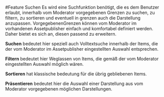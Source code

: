 #Feature Suchen
Es wird eine Suchfunktion benötigt, die es dem Benutzer erlaubt, innerhalb vom Moderator vorgegebenen Grenzen zu suchen, zu filtern, zu sortieren und eventuell in grenzen auch die Darstellung anzupassen.
VorgegebenenGrenzen können vom Moderator im vorhandenen Assetpublisher einfach und komfortabel definiert werden. Daher bietet es sich an, diesen passend zu erweitern.

**Suchen** bedeutet hier speziell auch Volltextsuche innerhalb der Items, die der vom Moderator
im Assetpublisher eingestellten Auswahl entsprechen.

**Filtern** bedeutet hier Weglassen von Items, die gemäß der vom Moderator eingestellten Auswahl möglich wären.

**Sortieren** hat klassische bedeutung für die übrig gebliebenen Items.

**Präsentieren** bedeutet hier die Auswahl einer Darstellung aus vom Moderator vorgegebenen möglichen Darstellungen.